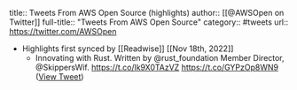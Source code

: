 title:: Tweets From AWS Open Source (highlights)
author:: [[@AWSOpen on Twitter]]
full-title:: "Tweets From AWS Open Source"
category:: #tweets
url:: https://twitter.com/AWSOpen

- Highlights first synced by [[Readwise]] [[Nov 18th, 2022]]
	- Innovating with Rust. 
	  Written by @rust_foundation Member Director, @SkippersWif. https://t.co/lk9X0TAzVZ https://t.co/GYPzOp8WN9 ([View Tweet](https://twitter.com/AWSOpen/status/1391746424577069056))